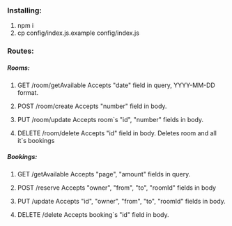 ### Installing:

1. npm i
2. cp config/index.js.example config/index.js

### Routes:

##### Rooms:

1. GET /room/getAvailable 
    Accepts "date" field in query, YYYY-MM-DD format.

2. POST /room/create
    Accepts "number" field in body.

3. PUT /room/update
    Accepts room`s "id", "number" fields in body.

4. DELETE /room/delete 
    Accepts "id" field in body. Deletes room and all it`s bookings
##### Bookings:

1. GET /getAvailable 
    Accepts "page", "amount" fields in query.

2. POST /reserve
    Accepts "owner", "from", "to", "roomId" fields in body

3. PUT /update
    Accepts "id", "owner", "from", "to", "roomId" fields in body.

4. DELETE /delete
    Accepts booking`s "id" field in body.